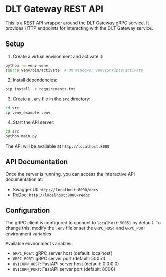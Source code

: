 # DLT Gateway REST API

This is a REST API wrapper around the DLT Gateway gRPC service. It provides HTTP endpoints for interacting with the DLT Gateway service.

## Setup

1. Create a virtual environment and activate it:
```bash
python -m venv venv
source venv/bin/activate  # On Windows: venv\Scripts\activate
```

2. Install dependencies:
```bash
pip install -r requirements.txt
```

3. Create a `.env` file in the `src` directory:
```bash
cd src
cp .env_example .env
```

4. Start the API server:

```bash
cd src
python main.py
```

The API will be available at `http://localhost:8000`

## API Documentation

Once the server is running, you can access the interactive API documentation at:
- Swagger UI: `http://localhost:8000/docs`
- ReDoc: `http://localhost:8000/redoc`

## Configuration

The gRPC client is configured to connect to `localhost:50051` by default. To change this, modify the `.env` file or set the `GRPC_HOST` and `GRPC_PORT` environment variables.

Available environment variables:
- `GRPC_HOST`: gRPC server host (default: localhost)
- `GRPC_PORT`: gRPC server port (default: 50051)
- `UVICORN_HOST`: FastAPI server host (default: 0.0.0.0)
- `UVICORN_PORT`: FastAPI server port (default: 8000)